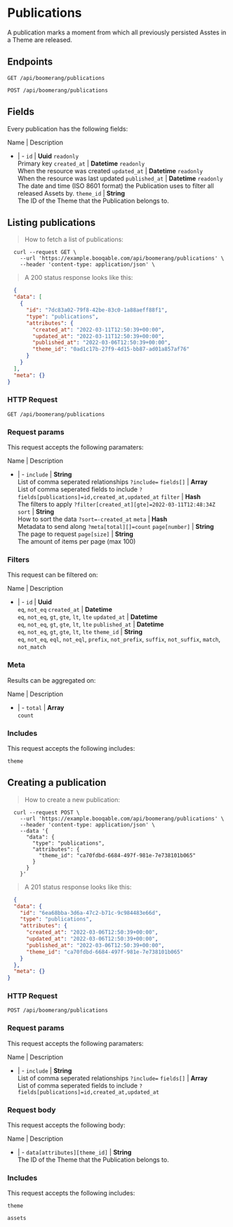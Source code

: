 # Publications

A publication marks a moment from which all previously persisted Asstes in a Theme are released.

## Endpoints
`GET /api/boomerang/publications`

`POST /api/boomerang/publications`

## Fields
Every publication has the following fields:

Name | Description
- | -
`id` | **Uuid** `readonly`<br>Primary key
`created_at` | **Datetime** `readonly`<br>When the resource was created
`updated_at` | **Datetime** `readonly`<br>When the resource was last updated
`published_at` | **Datetime** `readonly`<br>The date and time (ISO 8601 format) the Publication uses to filter all released Assets by.
`theme_id` | **String**<br>The ID of the Theme that the Publication belongs to.


## Listing publications



> How to fetch a list of publications:

```shell
  curl --request GET \
    --url 'https://example.booqable.com/api/boomerang/publications' \
    --header 'content-type: application/json' \
```

> A 200 status response looks like this:

```json
  {
  "data": [
    {
      "id": "7dc83a02-79f8-42be-83c0-1a88aeff88f1",
      "type": "publications",
      "attributes": {
        "created_at": "2022-03-11T12:50:39+00:00",
        "updated_at": "2022-03-11T12:50:39+00:00",
        "published_at": "2022-03-06T12:50:39+00:00",
        "theme_id": "0ad1c17b-27f9-4d15-bb87-ad01a857af76"
      }
    }
  ],
  "meta": {}
}
```

### HTTP Request

`GET /api/boomerang/publications`

### Request params

This request accepts the following paramaters:

Name | Description
- | -
`include` | **String**<br>List of comma seperated relationships `?include=`
`fields[]` | **Array**<br>List of comma seperated fields to include `?fields[publications]=id,created_at,updated_at`
`filter` | **Hash**<br>The filters to apply `?filter[created_at][gte]=2022-03-11T12:48:34Z`
`sort` | **String**<br>How to sort the data `?sort=-created_at`
`meta` | **Hash**<br>Metadata to send along `?meta[total][]=count`
`page[number]` | **String**<br>The page to request
`page[size]` | **String**<br>The amount of items per page (max 100)


### Filters

This request can be filtered on:

Name | Description
- | -
`id` | **Uuid**<br>`eq`, `not_eq`
`created_at` | **Datetime**<br>`eq`, `not_eq`, `gt`, `gte`, `lt`, `lte`
`updated_at` | **Datetime**<br>`eq`, `not_eq`, `gt`, `gte`, `lt`, `lte`
`published_at` | **Datetime**<br>`eq`, `not_eq`, `gt`, `gte`, `lt`, `lte`
`theme_id` | **String**<br>`eq`, `not_eq`, `eql`, `not_eql`, `prefix`, `not_prefix`, `suffix`, `not_suffix`, `match`, `not_match`


### Meta

Results can be aggregated on:

Name | Description
- | -
`total` | **Array**<br>`count`


### Includes

This request accepts the following includes:

`theme`






## Creating a publication



> How to create a new publication:

```shell
  curl --request POST \
    --url 'https://example.booqable.com/api/boomerang/publications' \
    --header 'content-type: application/json' \
    --data '{
      "data": {
        "type": "publications",
        "attributes": {
          "theme_id": "ca70fdbd-6684-497f-981e-7e738101b065"
        }
      }
    }'
```

> A 201 status response looks like this:

```json
  {
  "data": {
    "id": "6ea68bba-3d6a-47c2-b71c-9c984483e66d",
    "type": "publications",
    "attributes": {
      "created_at": "2022-03-06T12:50:39+00:00",
      "updated_at": "2022-03-06T12:50:39+00:00",
      "published_at": "2022-03-06T12:50:39+00:00",
      "theme_id": "ca70fdbd-6684-497f-981e-7e738101b065"
    }
  },
  "meta": {}
}
```

### HTTP Request

`POST /api/boomerang/publications`

### Request params

This request accepts the following paramaters:

Name | Description
- | -
`include` | **String**<br>List of comma seperated relationships `?include=`
`fields[]` | **Array**<br>List of comma seperated fields to include `?fields[publications]=id,created_at,updated_at`


### Request body

This request accepts the following body:

Name | Description
- | -
`data[attributes][theme_id]` | **String**<br>The ID of the Theme that the Publication belongs to.


### Includes

This request accepts the following includes:

`theme`


`assets`





